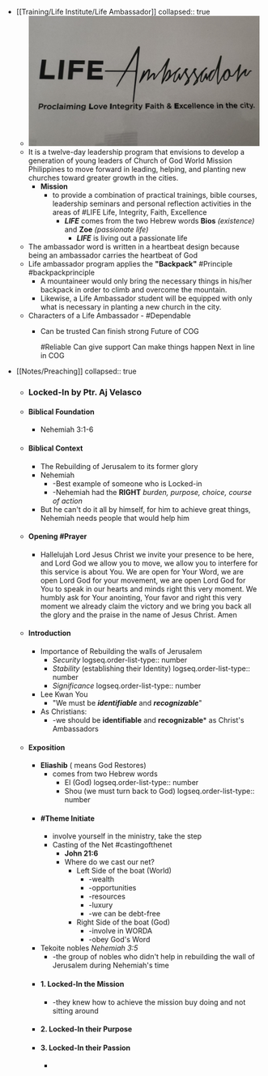- [[Training/Life Institute/Life Ambassador]]
  collapsed:: true
	- ![Life Ambassador Logo.jpg](../assets/Life_Ambassador_Logo_1697957597996_0.jpg)
	- It is a twelve-day leadership program that envisions to develop a generation of young leaders of Church of God World Mission Philippines to move forward in leading, helping, and planting new churches toward greater growth in the cities.
		- **Mission**
			- to provide a combination of practical trainings, bible courses, leadership seminars and personal reflection activities in the areas of #LIFE Life, Integrity, Faith, Excellence
				- ***LIFE*** comes from the two Hebrew words **Bios** *(existence)* and **Zoe** *(passionate life)*
					- ***LIFE*** is living out a passionate life
	- The ambassador word is written in a heartbeat design because  being an ambassador carries the heartbeat of God
	- Life ambassador program applies the **"Backpack"** #Principle #backpackprinciple
		- A mountaineer would only bring the necessary things in his/her backpack in order to climb and overcome the mountain.
		- Likewise, a Life Ambassador student will be equipped with only what is necessary in planting a new church in the city.
	- Characters of a Life Ambassador - #Dependable
		- Can be trusted
		  Can finish strong
		  Future of COG
		  
		  #Reliable
		  Can give support
		  Can make things happen
		  Next in line in COG
- [[Notes/Preaching]]
  collapsed:: true
	- ### Locked-In by Ptr. Aj Velasco
	- #### Biblical Foundation
		- Nehemiah 3:1-6
	- #### Biblical Context
		- The Rebuilding of Jerusalem to its former glory
		- Nehemiah
			- -Best example of someone who is Locked-in
			- -Nehemiah had the **RIGHT** *burden, purpose, choice, course of action*
		- But he can't do it all by himself, for him to achieve great things, Nehemiah needs people that would help him
	- #### Opening #Prayer
		- Hallelujah Lord Jesus Christ we invite your presence to be here, and Lord God we allow you to move, we allow you to interfere for this service is about You. We are open for Your Word, we are open Lord God for your movement, we are open Lord God for You to speak in our hearts and minds right this very moment. We humbly ask for Your anointing, Your favor and right this very moment we already claim the victory and we bring you back all the glory and the praise in the name of Jesus Christ. Amen
	- #### Introduction
		- Importance of Rebuilding the walls of Jerusalem
			- *Security*
			  logseq.order-list-type:: number
			- *Stability* (establishing their Identity)
			  logseq.order-list-type:: number
			- *Significance*
			  logseq.order-list-type:: number
		- Lee Kwan You
			- "We must be ***identifiable*** and ***recognizable***"
		- As Christians:
			- -we should be **identifiable** and **recognizable*** as Christ's Ambassadors
	- #### Exposition
		- **Eliashib** ( means God Restores)
			- comes from two Hebrew words
				- El (God)
				  logseq.order-list-type:: number
				- Shou (we must turn back to God)
				  logseq.order-list-type:: number
		- #### #Theme Initiate
			- involve yourself in the ministry, take the step
			- Casting of the Net #castingofthenet
				- **John 21:6**
				- Where do we cast our net?
					- Left Side of the boat (World)
						- -wealth
						- -opportunities
						- -resources
						- -luxury
						- -we can be debt-free
					- Right Side of the boat (God)
						- -involve in WORDA
						- -obey God's Word
		- Tekoite nobles  *Nehemiah 3:5*
			- -the group of nobles who didn't help in rebuilding the wall of Jerusalem during Nehemiah's time
		- #### 1. Locked-In the Mission
			- -they knew how to achieve the mission buy doing and not sitting around
		- #### 2. Locked-In their Purpose
		- #### 3. Locked-In their Passion
			-